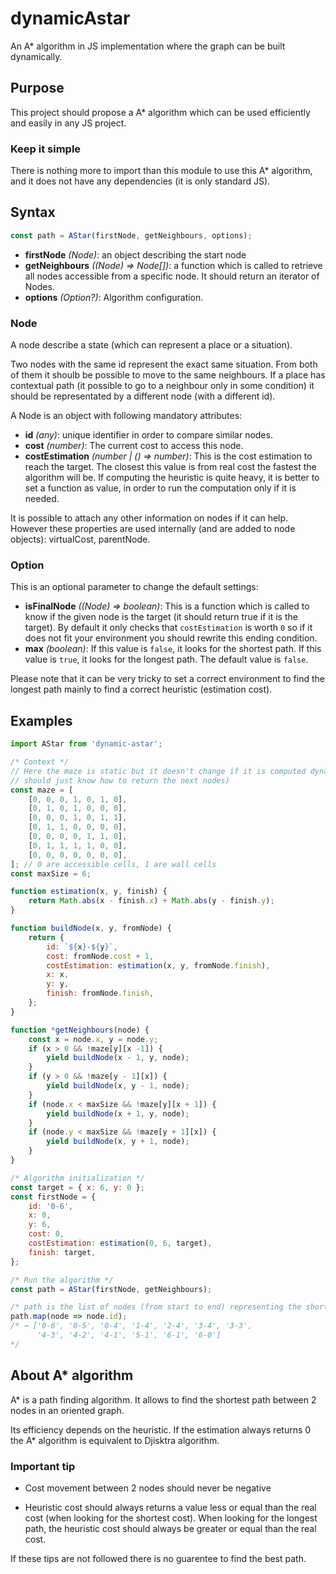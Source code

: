 # dynamicAstar
An A* algorithm in JS implementation where the graph can be built dynamically.

## Purpose

This project should propose a A* algorithm which can be used efficiently and easily in any JS project.

### Keep it simple

There is nothing more to import than this module to use this A* algorithm, and it does not have any dependencies (it is only standard JS).

## Syntax

```js
const path = AStar(firstNode, getNeighbours, options);
```

* **firstNode** _(Node)_: an object describing the start node
* **getNeighbours** _((Node) => Node[])_: a function which is called to retrieve all nodes accessible from a specific node. It should return an iterator of Nodes.
* **options** _(Option?)_: Algorithm configuration.

### Node ###

A node describe a state (which can represent a place or a situation).

Two nodes with the same id represent the exact same situation. From both of them it shoulb be possible to move to the same neighbours. If a place has contextual path (it possible to go to a neighbour only in some condition) it should be representated by a different node (with a different id).

A Node is an object with following mandatory attributes:

* **id** _(any)_: unique identifier in order to compare similar nodes.
* **cost** _(number)_: The current cost to access this node.
* **costEstimation** _(number | () => number)_: This is the cost estimation to reach the target. The closest this value is from real cost the fastest the algorithm will be.
If computing the heuristic is quite heavy, it is better to set a function as value, in order to run the computation only if it is needed.

It is possible to attach any other information on nodes if it can help.
However these properties are used internally (and are added to node objects): virtualCost, parentNode.

### Option ###

This is an optional parameter to change the default settings:

* **isFinalNode** _((Node) => boolean)_: This is a function which is called to know if the given node is the target (it should return true if it is the target). By default it only checks that `costEstimation` is worth `0` so if it does not fit your environment you should rewrite this ending condition.
* **max** _(boolean)_: If this value is `false`, it looks for the shortest path. If this value is `true`, it looks for the longest path. The default value is `false`.

Please note that it can be very tricky to set a correct environment to find the longest path mainly to find a correct heuristic (estimation cost).

## Examples

```js
import AStar from 'dynamic-astar';

/* Context */
// Here the maze is static but it doesn't change if it is computed dynamically (getNeighbours
// should just know how to return the next nodes)
const maze = [
    [0, 0, 0, 1, 0, 1, 0],
    [0, 1, 0, 1, 0, 0, 0],
    [0, 0, 0, 1, 0, 1, 1],
    [0, 1, 1, 0, 0, 0, 0],
    [0, 0, 0, 0, 1, 1, 0],
    [0, 1, 1, 1, 1, 0, 0],
    [0, 0, 0, 0, 0, 0, 0],
]; // 0 are accessible cells, 1 are wall cells
const maxSize = 6;

function estimation(x, y, finish) {
    return Math.abs(x - finish.x) + Math.abs(y - finish.y);
}

function buildNode(x, y, fromNode) {
    return {
        id: `${x}-${y}`,
        cost: fromNode.cost + 1,
        costEstimation: estimation(x, y, fromNode.finish),
        x: x,
        y: y,
        finish: fromNode.finish,
    };
}

function *getNeighbours(node) {
    const x = node.x, y = node.y;
    if (x > 0 && !maze[y][x -1]) {
        yield buildNode(x - 1, y, node);
    }
    if (y > 0 && !maze[y - 1][x]) {
        yield buildNode(x, y - 1, node);
    }
    if (node.x < maxSize && !maze[y][x + 1]) {
        yield buildNode(x + 1, y, node);
    }
    if (node.y < maxSize && !maze[y + 1][x]) {
        yield buildNode(x, y + 1, node);
    }
}

/* Algorithm initialization */
const target = { x: 6, y: 0 };
const firstNode = {
    id: '0-6',
    x: 0,
    y: 6,
    cost: 0,
    costEstimation: estimation(0, 6, target),
    finish: target,
};

/* Run the algorithm */
const path = AStar(firstNode, getNeighbours);

/* path is the list of nodes (from start to end) representing the shortest path */
path.map(node => node.id);
/* → ['0-6', '0-5', '0-4', '1-4', '2-4', '3-4', '3-3',
      '4-3', '4-2', '4-1', '5-1', '6-1', '6-0']
*/
```

## About A* algorithm

A* is a path finding algorithm. It allows to find the shortest path between 2 nodes in an oriented graph.

Its efficiency depends on the heuristic. If the estimation always returns 0 the A* algorithm is equivalent to Djisktra algorithm.

### Important tip

* Cost movement between 2 nodes should never be negative

* Heuristic cost should always returns a value less or equal than the real cost (when looking for the shortest cost). When looking for the longest path, the heuristic cost should always be greater or equal than the real cost.

If these tips are not followed there is no guarentee to find the best path.
